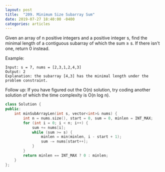 ```yaml
---
layout: post
title:  "209. Minimum Size Subarray Sum"
date: 2019-07-27 18:40:00 -0400
categories: articles
---
```

Given an array of n positive integers and a positive integer s, find the minimal length of a contiguous subarray of which the sum ≥ s. If there isn't one, return 0 instead.

Example: 
```
Input: s = 7, nums = [2,3,1,2,4,3]
Output: 2
Explanation: the subarray [4,3] has the minimal length under the problem constraint.
```
Follow up:
If you have figured out the O(n) solution, try coding another solution of which the time complexity is O(n log n). 

```c++
class Solution {
public:
    int minSubArrayLen(int s, vector<int>& nums) {
        int n = nums.size(), start = 0, sum = 0, minlen = INT_MAX;
        for (int i = 0; i < n; i++) { 
            sum += nums[i]; 
            while (sum >= s) {
                minlen = min(minlen, i - start + 1);
                sum -= nums[start++];
            }
        }
        return minlen == INT_MAX ? 0 : minlen;
    }
};
```